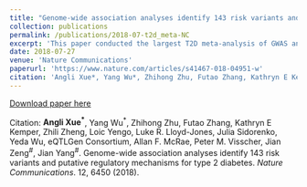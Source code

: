 ```yaml
---
title: "Genome-wide association analyses identify 143 risk variants and putative regulatory mechanisms for type 2 diabetes"
collection: publications
permalink: /publications/2018-07-t2d_meta-NC
excerpt: 'This paper conducted the largest T2D meta-analysis of GWAS and identified 139 common and 4 rare variants associated with T2D.'
date: 2018-07-27
venue: 'Nature Communications'
paperurl: 'https://www.nature.com/articles/s41467-018-04951-w'
citation: 'Angli Xue*, Yang Wu*, Zhihong Zhu, Futao Zhang, Kathryn E Kemper, Zhili Zheng, …, Jian Zeng#, Jian Yang#. Genome-wide association analyses identify 143 risk variants and putative regulatory mechanisms for type 2 diabetes. <i>Nature Communications</i>. 12, 6450 (2018).'
---
```


[Download paper here](https://www.nature.com/articles/s41467-018-04951-w.pdf)

Citation: **Angli Xue<sup>*</sup>**, Yang Wu<sup>*</sup>, Zhihong Zhu, Futao Zhang, Kathryn E Kemper, Zhili Zheng, Loic Yengo, Luke R. Lloyd-Jones, Julia Sidorenko, Yeda Wu, eQTLGen Consortium, Allan F. McRae, Peter M. Visscher, Jian Zeng<sup>#</sup>, Jian Yang<sup>#</sup>. Genome-wide association analyses identify 143 risk variants and putative regulatory mechanisms for type 2 diabetes. <i>Nature Communications</i>. 12, 6450 (2018).

